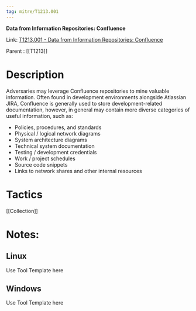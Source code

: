 ```yaml
---
tag: mitre/T1213.001
---
```


**Data from Information Repositories: Confluence**

Link: [T1213.001 - Data from Information Repositories: Confluence](https://attack.mitre.org/techniques/T1213/001)

Parent : [[T1213]]


# Description


Adversaries may leverage Confluence repositories to mine valuable information. Often found in development environments alongside Atlassian JIRA, Confluence is generally used to store development-related documentation, however, in general may contain more diverse categories of useful information, such as:

* Policies, procedures, and standards
* Physical / logical network diagrams
* System architecture diagrams
* Technical system documentation
* Testing / development credentials
* Work / project schedules
* Source code snippets
* Links to network shares and other internal resources


# Tactics


[[Collection]]


# Notes:

## Linux

Use Tool Template here

## Windows

Use Tool Template here